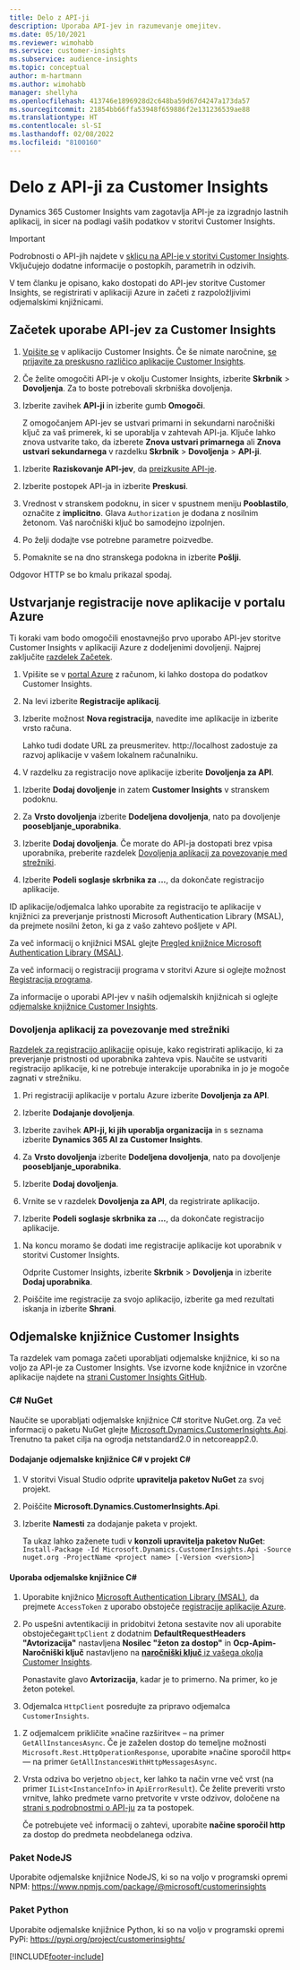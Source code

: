 ```yaml
---
title: Delo z API-ji
description: Uporaba API-jev in razumevanje omejitev.
ms.date: 05/10/2021
ms.reviewer: wimohabb
ms.service: customer-insights
ms.subservice: audience-insights
ms.topic: conceptual
author: m-hartmann
ms.author: wimohabb
manager: shellyha
ms.openlocfilehash: 413746e1896928d2c648ba59d67d4247a173da57
ms.sourcegitcommit: 21854bb66ffa53948f659886f2e131236539ae88
ms.translationtype: HT
ms.contentlocale: sl-SI
ms.lasthandoff: 02/08/2022
ms.locfileid: "8100160"
---
```

# <a name="work-with-customer-insights-apis"></a>Delo z API-ji za Customer Insights

Dynamics 365 Customer Insights vam zagotavlja API-je za izgradnjo lastnih aplikacij, in sicer na podlagi vaših podatkov v storitvi Customer Insights.

> [!IMPORTANT]
> Podrobnosti o API-jih najdete v [sklicu na API-je v storitvi Customer Insights](https://developer.ci.ai.dynamics.com/api-details#api=CustomerInsights). Vključujejo dodatne informacije o postopkih, parametrih in odzivih.

V tem članku je opisano, kako dostopati do API-jev storitve Customer Insights, se registrirati v aplikaciji Azure in začeti z razpoložljivimi odjemalskimi knjižnicami.

## <a name="get-started-trying-the-customer-insights-apis"></a>Začetek uporabe API-jev za Customer Insights

1. [Vpišite se](https://home.ci.ai.dynamics.com) v aplikacijo Customer Insights. Če še nimate naročnine, [se prijavite za preskusno različico aplikacije Customer Insights](https://aka.ms/tryci).

1. Če želite omogočiti API-je v okolju Customer Insights, izberite **Skrbnik** > **Dovoljenja**. Za to boste potrebovali skrbniška dovoljenja.

1. Izberite zavihek **API-ji** in izberite gumb **Omogoči**.    
 
   Z omogočanjem API-jev se ustvari primarni in sekundarni naročniški ključ za vaš primerek, ki se uporablja v zahtevah API-ja. Ključe lahko znova ustvarite tako, da izberete **Znova ustvari primarnega** ali **Znova ustvari sekundarnega** v razdelku **Skrbnik** > **Dovoljenja** > **API-ji**.

<!--  :::image type="content" source="media/enable-apis.gif" alt-text="Enable Customer Insights APIs."::: -->

1. Izberite **Raziskovanje API-jev**, da [preizkusite API-je](https://developer.ci.ai.dynamics.com/api-details#api=CustomerInsights&operation=Get-all-instances).

1. Izberite postopek API-ja in izberite **Preskusi**.

1. Vrednost v stranskem podoknu, in sicer v spustnem meniju **Pooblastilo**, označite z **implicitno**. Glava `Authorization` je dodana z nosilnim žetonom. Vaš naročniški ključ bo samodejno izpolnjen.
  
1. Po želji dodajte vse potrebne parametre poizvedbe.

1. Pomaknite se na dno stranskega podokna in izberite **Pošlji**.

Odgovor HTTP se bo kmalu prikazal spodaj.

<!--   :::image type="content" source="media/try-apis.gif" alt-text="How to test the APIs."::: -->

## <a name="create-a-new-app-registration-in-the-azure-portal"></a>Ustvarjanje registracije nove aplikacije v portalu Azure

Ti koraki vam bodo omogočili enostavnejšo prvo uporabo API-jev storitve Customer Insights v aplikaciji Azure z dodeljenimi dovoljenji. Najprej zaključite [razdelek Začetek](#get-started-trying-the-customer-insights-apis).

1. Vpišite se v [portal Azure](https://portal.azure.com) z računom, ki lahko dostopa do podatkov Customer Insights.

1. Na levi izberite **Registracije aplikacij**.

1. Izberite možnost **Nova registracija**, navedite ime aplikacije in izberite vrsto računa.
 
   Lahko tudi dodate URL za preusmeritev. http://localhost zadostuje za razvoj aplikacije v vašem lokalnem računalniku.

1. V razdelku za registracijo nove aplikacije izberite **Dovoljenja za API**.

<!--   :::image type="content" source="media/app-registration-1.gif" alt-text="How to set API permissions in App registration."::: -->

1. Izberite **Dodaj dovoljenje** in zatem **Customer Insights** v stranskem podoknu.

1. Za **Vrsto dovoljenja** izberite **Dodeljena dovoljenja**, nato pa dovoljenje **poosebljanje_uporabnika**.

1. Izberite **Dodaj dovoljenja**. Če morate do API-ja dostopati brez vpisa uporabnika, preberite razdelek [Dovoljenja aplikacij za povezovanje med strežniki](#server-to-server-application-permissions).

1. Izberite **Podeli soglasje skrbnika za ...**, da dokončate registracijo aplikacije.

ID aplikacije/odjemalca lahko uporabite za registracijo te aplikacije v knjižnici za preverjanje pristnosti Microsoft Authentication Library (MSAL), da prejmete nosilni žeton, ki ga z vašo zahtevo pošljete v API.

<!-- :::image type="content" source="media/grant-admin-consent.gif" alt-text="How to grant admin consent."::: -->

Za več informacij o knjižnici MSAL glejte [Pregled knjižnice Microsoft Authentication Library (MSAL)](/azure/active-directory/develop/msal-overview).

Za več informacij o registraciji programa v storitvi Azure si oglejte možnost [Registracija programa](/azure/active-directory/develop/quickstart-register-app.md#register-an-application).

Za informacije o uporabi API-jev v naših odjemalskih knjižnicah si oglejte [odjemalske knjižnice Customer Insights](#customer-insights-client-libraries).

### <a name="server-to-server-application-permissions"></a>Dovoljenja aplikacij za povezovanje med strežniki

[Razdelek za registracijo aplikacije](#create-a-new-app-registration-in-the-azure-portal) opisuje, kako registrirati aplikacijo, ki za preverjanje pristnosti od uporabnika zahteva vpis. Naučite se ustvariti registracijo aplikacije, ki ne potrebuje interakcije uporabnika in jo je mogoče zagnati v strežniku.

1. Pri registraciji aplikacije v portalu Azure izberite **Dovoljenja za API**.

1. Izberite **Dodajanje dovoljenja**. 

1. Izberite zavihek **API-ji, ki jih uporablja organizacija** in s seznama izberite **Dynamics 365 AI za Customer Insights**. 

1. Za **Vrsto dovoljenja** izberite **Dodeljena dovoljenja**, nato pa dovoljenje **poosebljanje_uporabnika**.

1. Izberite **Dodaj dovoljenja**.

1. Vrnite se v razdelek **Dovoljenja za API**, da registrirate aplikacijo.

1. Izberite **Podeli soglasje skrbnika za ...**, da dokončate registracijo aplikacije.

 <!--  :::image type="content" source="media/grant-admin-consent.gif" alt-text="How to grant admin consent."::: -->

1. Na koncu moramo še dodati ime registracije aplikacije kot uporabnik v storitvi Customer Insights.  
   
   Odprite Customer Insights, izberite **Skrbnik** > **Dovoljenja** in izberite **Dodaj uporabnika**.

1. Poiščite ime registracije za svojo aplikacijo, izberite ga med rezultati iskanja in izberite **Shrani**.

## <a name="customer-insights-client-libraries"></a>Odjemalske knjižnice Customer Insights

Ta razdelek vam pomaga začeti uporabljati odjemalske knjižnice, ki so na voljo za API-je za Customer Insights. Vse izvorne kode knjižnice in vzorčne aplikacije najdete na [strani Customer Insights GitHub](https://github.com/microsoft/Dynamics365-CustomerInsights-Client-Libraries). 

### <a name="c-nuget"></a>C# NuGet

Naučite se uporabljati odjemalske knjižnice C# storitve NuGet.org. Za več informacij o paketu NuGet glejte [Microsoft.Dynamics.CustomerInsights.Api](https://www.nuget.org/packages/Microsoft.Dynamics.CustomerInsights.Api/). Trenutno ta paket cilja na ogrodja netstandard2.0 in netcoreapp2.0.

#### <a name="add-the-c-client-library-to-a-c-project"></a>Dodajanje odjemalske knjižnice C# v projekt C#

1. V storitvi Visual Studio odprite **upravitelja paketov NuGet** za svoj projekt.

1. Poiščite **Microsoft.Dynamics.CustomerInsights.Api**.

1. Izberite **Namesti** za dodajanje paketa v projekt.
 
   Ta ukaz lahko zaženete tudi v **konzoli upravitelja paketov NuGet**: `Install-Package -Id Microsoft.Dynamics.CustomerInsights.Api -Source nuget.org -ProjectName <project name> [-Version <version>]`

 <!--  :::image type="content" source="media/visual-studio-nuget-package.gif" alt-text="Add NuGet package to Visual Studio project."::: -->

#### <a name="use-the-c-client-library"></a>Uporaba odjemalske knjižnice C#

1. Uporabite knjižnico [Microsoft Authentication Library (MSAL)](/azure/active-directory/develop/msal-overview), da prejmete `AccessToken` z uporabo obstoječe [registracije aplikacije Azure](#create-a-new-app-registration-in-the-azure-portal).

1. Po uspešni avtentikaciji in pridobitvi žetona sestavite nov ali uporabite obstoječega`HttpClient` z dodatnim **DefaultRequestHeaders "Avtorizacija"** nastavljena **Nosilec "žeton za dostop"** in **Ocp-Apim-Naročniški ključ** nastavljeno na [**naročniški ključ** iz vašega okolja Customer Insights](#get-started-trying-the-customer-insights-apis).   
 
   Ponastavite glavo **Avtorizacija**, kadar je to primerno. Na primer, ko je žeton potekel.

1. Odjemalca `HttpClient` posredujte za pripravo odjemalca `CustomerInsights`.

<!--   :::image type="content" source="media/httpclient-sample.png" alt-text="Sample of httpclient."::: -->

1. Z odjemalcem prikličite »načine razširitve« – na primer `GetAllInstancesAsync`. Če je zaželen dostop do temeljne možnosti `Microsoft.Rest.HttpOperationResponse`, uporabite »načine sporočil http« — na primer `GetAllInstancesWithHttpMessagesAsync`.

1. Vrsta odziva bo verjetno `object`, ker lahko ta način vrne več vrst (na primer `IList<InstanceInfo>` in `ApiErrorResult`). Če želite preveriti vrsto vrnitve, lahko predmete varno pretvorite v vrste odzivov, določene na [strani s podrobnostmi o API-ju](https://developer.ci.ai.dynamics.com/api-details#api=CustomerInsights) za ta postopek.    
   
   Če potrebujete več informacij o zahtevi, uporabite **načine sporočil http** za dostop do predmeta neobdelanega odziva.

### <a name="nodejs-package"></a>Paket NodeJS

Uporabite odjemalske knjižnice NodeJS, ki so na voljo v programski opremi NPM: https://www.npmjs.com/package/@microsoft/customerinsights

### <a name="python-package"></a>Paket Python

Uporabite odjemalske knjižnice Python, ki so na voljo v programski opremi PyPi: https://pypi.org/project/customerinsights/

[!INCLUDE[footer-include](../includes/footer-banner.md)]
